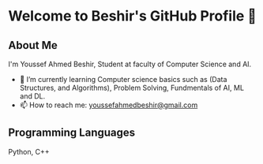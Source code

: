 # Welcome to Beshir's GitHub Profile 👋

## About Me

I'm Youssef Ahmed Beshir, Student at faculty of Computer Science and AI. 

- 🌱 I’m currently learning Computer science basics such as (Data Structures, and Algorithms), Problem Solving, Fundmentals of AI, ML and DL.
- 📫 How to reach me: youssefahmedbeshir@gmail.com
  
## Programming Languages
Python, C++


<!---
beshirr/beshirr is a ✨ special ✨ repository because its `README.md` (this file) appears on your GitHub profile.
You can click the Preview link to take a look at your changes.
--->
